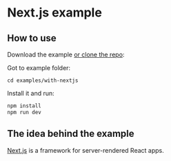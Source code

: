 # Next.js example

## How to use

Download the example [or clone the repo](https://github.com/pentaho/hv-uikit-react):

Got to example folder:
```
cd examples/with-nextjs
```

Install it and run:

```sh
npm install
npm run dev
```

## The idea behind the example

[Next.js](https://github.com/zeit/next.js) is a framework for server-rendered React apps.
